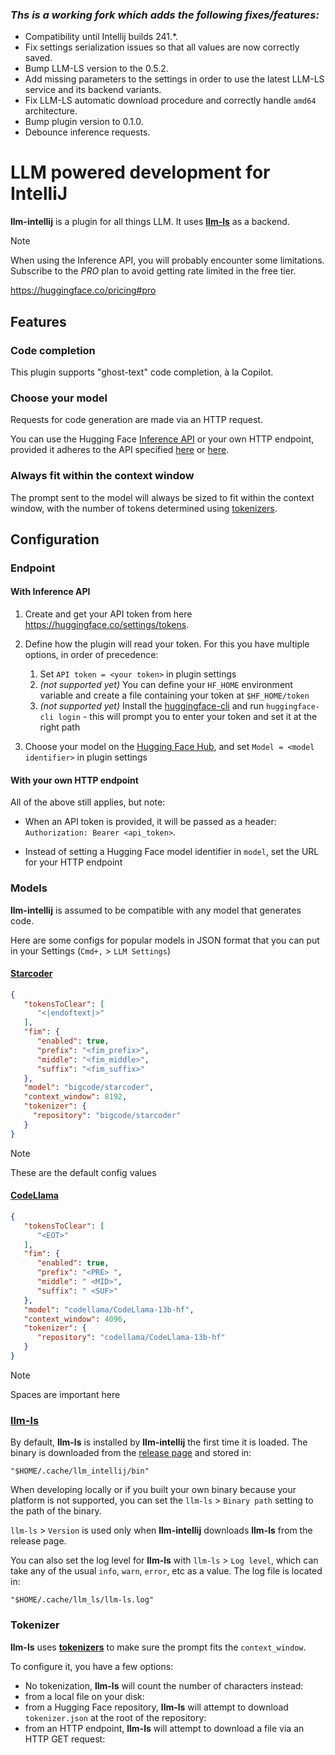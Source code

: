### ***Ths is a working fork which adds the following fixes/features:***
- Compatibility until Intellij builds 241.*.
- Fix settings serialization issues so that all values are now correctly saved.
- Bump LLM-LS version to the 0.5.2.
- Add missing parameters to the settings in order to use the latest LLM-LS service and its backend variants.
- Fix LLM-LS automatic download procedure and correctly handle `amd64` architecture.
- Bump plugin version to 0.1.0.
- Debounce inference requests.


# LLM powered development for IntelliJ

<!-- Plugin description -->
**llm-intellij** is a plugin for all things LLM. It uses [**llm-ls**](https://github.com/huggingface/llm-ls) as a backend.

> [!NOTE]
> When using the Inference API, you will probably encounter some limitations. Subscribe to the *PRO* plan to avoid getting rate limited in the free tier.
>
> https://huggingface.co/pricing#pro

## Features

### Code completion

This plugin supports "ghost-text" code completion, à la Copilot.

### Choose your model

Requests for code generation are made via an HTTP request.

You can use the Hugging Face [Inference API](https://huggingface.co/inference-api) or your own HTTP endpoint, provided it adheres to the API specified [here](https://huggingface.co/docs/api-inference/detailed_parameters#text-generation-task) or [here](https://huggingface.github.io/text-generation-inference/#/Text%20Generation%20Inference/generate).

### Always fit within the context window

The prompt sent to the model will always be sized to fit within the context window, with the number of tokens determined using [tokenizers](https://github.com/huggingface/tokenizers).

## Configuration

### Endpoint

#### With Inference API

1. Create and get your API token from here https://huggingface.co/settings/tokens.

2. Define how the plugin will read your token. For this you have multiple options, in order of precedence:
    1. Set `API token = <your token>` in plugin settings
    2. *(not supported yet)* You can define your `HF_HOME` environment variable and create a file containing your token at `$HF_HOME/token`
    3. *(not supported yet)* Install the [huggingface-cli](https://huggingface.co/docs/huggingface_hub/quick-start) and run `huggingface-cli login` - this will prompt you to enter your token and set it at the right path

3. Choose your model on the [Hugging Face Hub](https://huggingface.co/), and set `Model = <model identifier>` in plugin settings

#### With your own HTTP endpoint

All of the above still applies, but note:

* When an API token is provided, it will be passed as a header: `Authorization: Bearer <api_token>`.

* Instead of setting a Hugging Face model identifier in `model`, set the URL for your HTTP endpoint

### Models

**llm-intellij** is assumed to be compatible with any model that generates code.

Here are some configs for popular models in JSON format that you can put in your Settings (`Cmd+,` > `LLM Settings`)

#### [Starcoder](https://huggingface.co/bigcode/starcoder)

```json
{
   "tokensToClear": [
      "<|endoftext|>"
   ],
   "fim": {
      "enabled": true,
      "prefix": "<fim_prefix>",
      "middle": "<fim_middle>",
      "suffix": "<fim_suffix>"
   },
   "model": "bigcode/starcoder",
   "context_window": 8192,
   "tokenizer": {
     "repository": "bigcode/starcoder"
   }
}
```

> [!NOTE]
> These are the default config values

#### [CodeLlama](https://huggingface.co/codellama/CodeLlama-13b-hf)

```json
{
   "tokensToClear": [
      "<EOT>"
   ],
   "fim": {
      "enabled": true,
      "prefix": "<PRE> ",
      "middle": " <MID>",
      "suffix": " <SUF>"
   },
   "model": "codellama/CodeLlama-13b-hf",
   "context_window": 4096,
   "tokenizer": {
      "repository": "codellama/CodeLlama-13b-hf"
   }
}
```

> [!NOTE]
> Spaces are important here


### [**llm-ls**](https://github.com/huggingface/llm-ls)

By default, **llm-ls** is installed by **llm-intellij** the first time it is loaded. The binary is downloaded from the [release page](https://github.com/huggingface/llm-ls/releases) and stored in:
```shell
"$HOME/.cache/llm_intellij/bin"
```

When developing locally or if you built your own binary because your platform is not supported, you can set the `llm-ls` > `Binary path` setting to the path of the binary.

`llm-ls` > `Version` is used only when **llm-intellij** downloads **llm-ls** from the release page.

You can also set the log level for **llm-ls** with `llm-ls` > `Log level`, which can take any of the usual `info`, `warn`, `error`, etc as a value.
The log file is located in:
```shell
"$HOME/.cache/llm_ls/llm-ls.log"
```

### Tokenizer

**llm-ls** uses [**tokenizers**](https://github.com/huggingface/tokenizers) to make sure the prompt fits the `context_window`.

To configure it, you have a few options:
* No tokenization, **llm-ls** will count the number of characters instead:
* from a local file on your disk:
* from a Hugging Face repository, **llm-ls** will attempt to download `tokenizer.json` at the root of the repository:
* from an HTTP endpoint, **llm-ls** will attempt to download a file via an HTTP GET request:
<!-- Plugin description end -->
